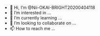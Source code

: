 - 👋 Hi, I’m @Nii-OKAI-BRIGHT20200404118
- 👀 I’m interested in ...
- 🌱 I’m currently learning ...
- 💞️ I’m looking to collaborate on ...
- 📫 How to reach me ...

<!---
Nii-OKAI-BRIGHT20200404118/Nii-OKAI-BRIGHT20200404118 is a ✨ special ✨ repository because its `README.md` (this file) appears on your GitHub profile.
You can click the Preview link to take a look at your changes.
--->
